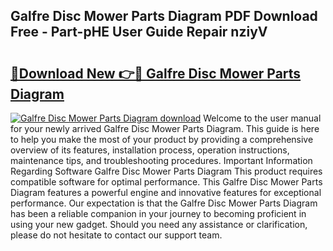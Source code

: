 ## Galfre Disc Mower Parts Diagram PDF Download Free - Part-pHE User Guide Repair nziyV

# <h2><a href="http://dfrxr6.blite.top/?on=Galfre+Disc+Mower+Parts+Diagram">🔗Download New 👉🔴 Galfre Disc Mower Parts Diagram</a></h2>

[![Galfre Disc Mower Parts Diagram download](https://i.imgur.com/lujVjoI.png)](http://dfrxr6.blite.top/?on=Galfre+Disc+Mower+Parts+Diagram)
Welcome to the user manual for your newly arrived Galfre Disc Mower Parts Diagram. This guide is here to help you make the most of your product by providing a comprehensive overview of its features, installation process, operation instructions, maintenance tips, and troubleshooting procedures. Important Information Regarding Software Galfre Disc Mower Parts Diagram This product requires compatible software for optimal performance. This Galfre Disc Mower Parts Diagram features a powerful engine and innovative features for exceptional performance. Our expectation is that the Galfre Disc Mower Parts Diagram has been a reliable companion in your journey to becoming proficient in using your new gadget. Should you need any assistance or clarification, please do not hesitate to contact our support team.
